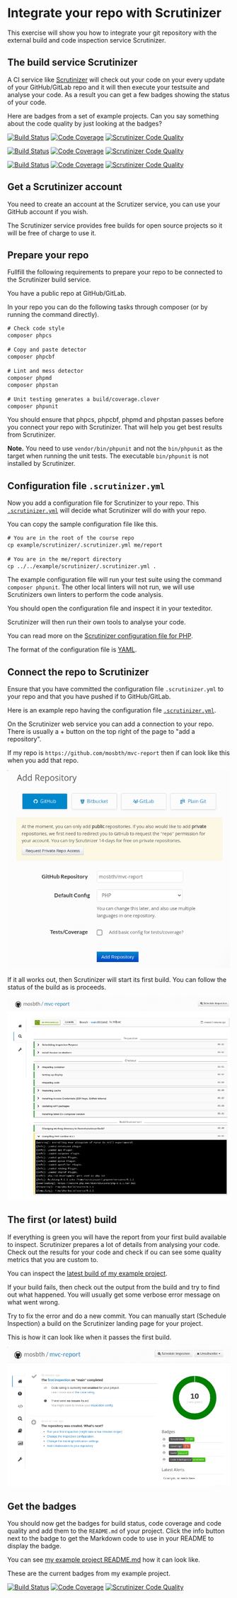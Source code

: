 Integrate your repo with Scrutinizer
==========================

This exercise will show you how to integrate your git repository with the external build and code inspection service Scrutinizer.



The build service Scrutinizer
--------------------------

A CI service like [Scrutinizer](https://scrutinizer-ci.com/) will check out your code on your every update of your GitHub/GitLab repo and it will then execute your testsuite and analyse your code. As a result you can get a few badges showing the status of your code.

Here are badges from a set of example projects. Can you say something about the code quality by just looking at the badges?

[![Build Status](https://scrutinizer-ci.com/g/canax/router/badges/build.png?b=master)](https://scrutinizer-ci.com/g/canax/router/build-status/master) [![Code Coverage](https://scrutinizer-ci.com/g/canax/router/badges/coverage.png?b=master)](https://scrutinizer-ci.com/g/canax/router/?branch=master) [![Scrutinizer Code Quality](https://scrutinizer-ci.com/g/canax/router/badges/quality-score.png?b=master)](https://scrutinizer-ci.com/g/canax/router/?branch=master)

[![Build Status](https://scrutinizer-ci.com/g/canax/database/badges/build.png?b=master)](https://scrutinizer-ci.com/g/canax/database/build-status/master) [![Code Coverage](https://scrutinizer-ci.com/g/canax/database/badges/coverage.png?b=master)](https://scrutinizer-ci.com/g/canax/database/?branch=master) [![Scrutinizer Code Quality](https://scrutinizer-ci.com/g/canax/database/badges/quality-score.png?b=master)](https://scrutinizer-ci.com/g/canax/database/?branch=master)

[![Build Status](https://scrutinizer-ci.com/g/mosbth/cimage/badges/build.png?b=master)](https://scrutinizer-ci.com/g/mosbth/cimage/build-status/master) [![Code Coverage](https://scrutinizer-ci.com/g/mosbth/cimage/badges/coverage.png?b=master)](https://scrutinizer-ci.com/g/mosbth/cimage/?branch=master) [![Scrutinizer Code Quality](https://scrutinizer-ci.com/g/mosbth/cimage/badges/quality-score.png?b=master)](https://scrutinizer-ci.com/g/mosbth/cimage/?branch=master)



Get a Scrutinizer account
--------------------------

You need to create an account at the Scrutizer service, you can use your GitHub account if you wish.

The Scrutinizer service provides free builds for open source projects so it will be free of charge to use it.



Prepare your repo
--------------------------

Fullfill the following requirements to prepare your repo to be connected to the Scrutinizer build service.

You have a public repo at GitHub/GitLab.

In your repo you can do the following tasks through composer (or by running the command directly).

```
# Check code style
composer phpcs

# Copy and paste detector
composer phpcbf

# Lint and mess detector
composer phpmd
composer phpstan

# Unit testing generates a build/coverage.clover
composer phpunit
```

You should ensure that phpcs, phpcbf, phpmd and phpstan passes before you connect your repo with Scrutinizer. That will help you get best results from Scrutinizer.

**Note.** You need to use `vendor/bin/phpunit` and not the `bin/phpunit` as the target when running the unit tests. The executable `bin/phpunit` is not installed by Scrutinizer.



Configuration file `.scrutinizer.yml`
--------------------------

Now you add a configuration file for Scrutinizer to your repo. This [`.scrutinizer.yml`](.scrutinizer.yml) will decide what Scrutinizer will do with your repo.

You can copy the sample configuration file like this.

```
# You are in the root of the course repo
cp example/scrutinizer/.scrutinizer.yml me/report

# You are in the me/report directory
cp ../../example/scrutinizer/.scrutinizer.yml .
```

The example configuration file will run your test suite using the command `composer phpunit`. The other local linters will not run, we will use Scrutinizers own linters to perform the code analysis.

You should open the configuration file and inspect it in your texteditor.

Scrutinizer will then run their own tools to analyse your code.

You can read more on the [Scrutinizer configuration file for PHP](https://scrutinizer-ci.com/docs/guides/php/continuous-integration-deployment).

The format of the configuration file is [YAML](https://en.wikipedia.org/wiki/YAML).



Connect the repo to Scrutinizer
--------------------------

Ensure that you have committed the configuration file `.scrutinizer.yml` to your repo and that you have pushed if to GitHub/GitLab.

Here is an example repo having the configuration file [`.scrutinizer.yml`](https://github.com/mosbth/mvc-report/blob/main/.scrutinizer.yml).

On the Scrutinizer web service you can add a connection to your repo. There is usually a + button on the top right of the page to "add a repository".

If my repo is `https://github.com/mosbth/mvc-report` then if can look like this when you add that repo.

![Scrutinizer add repo](img/add-repo.png)

If it all works out, then Scrutinizer will start its first build. You can follow the status of the build as is proceeds.

![Scrutinizer build progress](img/build-progress.png)



The first (or latest) build
--------------------------

If everything is green you will have the report from your first build available to inspect. Scrutinizer prepares a lot of details from analysing your code. Check out the results for your code and check if ou can see some quality metrics that you are custom to.

You can inspect the [latest build of my example project](https://scrutinizer-ci.com/g/mosbth/mvc-report/).

If your build fails, then check out the output from the build and try to find out what happened. You will usually get some verbose error message on what went wrong.

Try to fix the error and do a new commit. You can manually start (Schedule Inspection) a build on the Scrutinizer landing page for your project.

This is how it can look like when it passes the first build.

![Scrutinizer first build](img/first-build.png)



Get the badges
--------------------------

You should now get the badges for build status, code coverage and code quality and add them to the `README.md` of your project. Click the info button next to the badge to get the Markdown code to use in your README to display the badge.

You can see [my example project README.md](https://github.com/mosbth/mvc-report/blob/main/README.md) how it can look like.

These are the current badges from my example project.

[![Build Status](https://scrutinizer-ci.com/g/mosbth/mvc-report/badges/build.png?b=main)](https://scrutinizer-ci.com/g/mosbth/mvc-report/build-status/main) [![Code Coverage](https://scrutinizer-ci.com/g/mosbth/mvc-report/badges/coverage.png?b=main)](https://scrutinizer-ci.com/g/mosbth/mvc-report/?branch=main) [![Scrutinizer Code Quality](https://scrutinizer-ci.com/g/mosbth/mvc-report/badges/quality-score.png?b=main)](https://scrutinizer-ci.com/g/mosbth/mvc-report/?branch=main)
